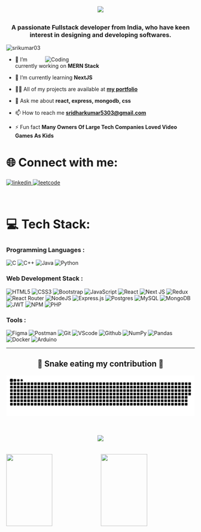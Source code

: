 <h1 align="center">

  <a href="https://git.io/typing-svg">
    <img src="https://readme-typing-svg.herokuapp.com/?lines=Hey+There!+👋;+Myself+Sridhar!;Loved+your+visit+❤️;+&center=true&size=30">
  </a>
</h1>
<h3 align="center">A passionate Fullstack developer from India, who have keen interest in designing and developing softwares.</h3>

<p align="left"><img src="https://komarev.com/ghpvc/?username=srikumar03&label=Profile%20views&color=0e75b6&style=flat" alt="srikumar03" /> </p>

<img align="right" alt="Coding" width="400" src="https://coindsyz.com/wp-content/uploads/2022/03/1584023795.gif">

- 🔭 I’m currently working on **MERN Stack**

- 🌱 I’m currently learning **NextJS**

- 👨‍💻 All of my projects are available at [**my portfolio**](https://sridharkumar.netlify.app/)

- 💬 Ask me about **react, express, mongodb, css**

- 📫 How to reach me **sridharkumar5303@gmail.com**

<!-- - 📄 Know about my experiences in [**my resume**](https://drive.google.com/file/d/1i-DIrupB40H1c5OSUin9soU20CKU4ZT5/view?usp=sharing) -->

- ⚡ Fun fact **Many Owners Of Large Tech Companies Loved Video Games As Kids**

<h2 style="font-size:31px;
  font-weight: bold;">
🌐 Connect with me:
</h2>
<p align="left">  
<a href="https://www.linkedin.com/in/srikumar03/" target="_blank">
<img src="https://img.shields.io/badge/linkedin-%231E77B5.svg?&style=for-the-badge&logo=linkedin&logoColor=white" alt=linkedin style="margin-bottom: 5px;" />
</a>
<a href="https://leetcode.com/srikumar03/" target="blank">
<img src="https://img.shields.io/badge/LeetCode-000000?style=for-the-badge&logo=LeetCode&logoColor=#d16c06" alt=leetcode style="margin-bottom: 5px;" />
</a>
</p>

<br>
<h2 style="font-size:32px;
  font-weight: bold;">
💻 Tech Stack:
</h2>

<h3 align="left">Programming Languages :</h3>

![C](https://img.shields.io/badge/c-%23E34F26.svg?style=for-the-badge&logo=c&logoColor=white)
![C++](https://img.shields.io/badge/c++-%2300599C.svg?style=for-the-badge&logo=c%2B%2B&logoColor=white)
![Java](https://img.shields.io/badge/java-%23ED8B00.svg?style=for-the-badge&logo=openjdk&logoColor=white)
![Python](https://img.shields.io/badge/python-grey?style=for-the-badge&logo=python&logoColor=ffdd54)

<h3 align="left">Web Development Stack :</h3>

![HTML5](https://img.shields.io/badge/html5-%23E34F26.svg?style=for-the-badge&logo=html5&logoColor=white)
![CSS3](https://img.shields.io/badge/css3-%231572B6.svg?style=for-the-badge&logo=css3&logoColor=white)
![Bootstrap](https://img.shields.io/badge/bootstrap-%23563D7C.svg?style=for-the-badge&logo=bootstrap&logoColor=white)
![JavaScript](https://img.shields.io/badge/javascript-%23323330.svg?style=for-the-badge&logo=javascript&logoColor=%23F7DF1E)
![React](https://img.shields.io/badge/react-%2320232a.svg?style=for-the-badge&logo=react&logoColor=%2361DAFB)
![Next JS](https://img.shields.io/badge/Next-black?style=for-the-badge&logo=next.js&logoColor=white)
![Redux](https://img.shields.io/badge/redux-%23593d88.svg?style=for-the-badge&logo=redux&logoColor=white)
![React Router](https://img.shields.io/badge/React_Router-CA4245?style=for-the-badge&logo=react-router&logoColor=white)
![NodeJS](https://img.shields.io/badge/node.js-6DA55F?style=for-the-badge&logo=node.js&logoColor=white)
![Express.js](https://img.shields.io/badge/express.js-%23404d59.svg?style=for-the-badge&logo=express&logoColor=%2361DAFB)
![Postgres](https://img.shields.io/badge/postgres-%23316192.svg?style=for-the-badge&logo=postgresql&logoColor=white)
![MySQL](https://img.shields.io/badge/mysql-%2300f.svg?style=for-the-badge&logo=mysql&logoColor=white)
![MongoDB](https://img.shields.io/badge/MongoDB-%234ea94b.svg?style=for-the-badge&logo=mongodb&logoColor=white)
![JWT](https://img.shields.io/badge/JWT-black?style=for-the-badge&logo=JSON%20web%20tokens)
![NPM](https://img.shields.io/badge/NPM-%23000000.svg?style=for-the-badge&logo=npm&logoColor=white)
![PHP](https://img.shields.io/badge/php-%23777BB4.svg?style=for-the-badge&logo=php&logoColor=white)

<!-- <h3 align="left">Cloud and deployment :</h3>

![AWS](https://img.shields.io/badge/AWS-%23FF9900.svg?style=for-the-badge&logo=amazon-aws&logoColor=white)
![Firebase](https://img.shields.io/badge/firebase-%23039BE5.svg?style=for-the-badge&logo=firebase)
![Netlify](https://img.shields.io/badge/netlify-%23000000.svg?style=for-the-badge&logo=netlify&logoColor=#00C7B7)
![Heroku](https://img.shields.io/badge/heroku-%23430098.svg?style=for-the-badge&logo=heroku&logoColor=white) -->



<h3 align="left">Tools :</h3>

![Figma](https://img.shields.io/badge/figma-%23F24E1E.svg?style=for-the-badge&logo=figma&logoColor=white)
![Postman](https://img.shields.io/badge/Postman-FF6C37?style=for-the-badge&logo=postman&logoColor=white)
![Git](https://img.shields.io/badge/git-f34f29?style=for-the-badge&logo=git&logoColor=white)
![VScode](https://img.shields.io/badge/vscode-0078d7?style=for-the-badge&logo=visualstudio&logoColor=white)
![Github](https://img.shields.io/badge/github-%23000000.svg?style=for-the-badge&logo=github&logoColor=white)
![NumPy](https://img.shields.io/badge/numpy-%23013243.svg?style=for-the-badge&logo=numpy&logoColor=white)
![Pandas](https://img.shields.io/badge/pandas-%23150458.svg?style=for-the-badge&logo=pandas&logoColor=white)
![Docker](https://img.shields.io/badge/docker-%230db7ed.svg?style=for-the-badge&logo=docker&logoColor=white)
![Arduino](https://img.shields.io/badge/arduino-4fccf3?style=for-the-badge&logo=arduino&logoColor=white)

<hr/>


<!-- snake graph -->
<div align="center">
  <h2>🐍 Snake eating my contribution 🐍 <br/></h2>
   
  <picture>
    <source media="(prefers-color-scheme: dark)" srcset="https://github.com/srikumar03/srikumar03/blob/output/github-contribution-grid-snake-dark.svg" />
    <source media="(prefers-color-scheme: light), (prefers-color-scheme: no-preference)" srcset="https://github.com/srikumar03/srikumar03/blob/output/github-contribution-grid-snake.svg" />
    <img src="https://github.com/srikumar03/srikumar03/blob/output/github-contribution-grid-snake.svg" alt="github-snake" />
  </picture>
  <br />
  <br />
  <br />
</div>

<p align="center">
  <a href="https://github.com/srikumar03">
    <img src="https://github-profile-summary-cards.vercel.app/api/cards/profile-details?username=srikumar03&theme=radical" />
  </a>
</p>

<br>

<a> 
    <a href="https://github.com/srikumar03"><img src="https://denvercoder1-github-readme-stats.vercel.app/api?username=srikumar03&show_icons=true&count_private=true&theme=react&border_color=7F3FBF&bg_color=0D1117&title_color=F85D7F&icon_color=F8D866" height="192px" width="49.5%"/></a>
  <a href="https://github.com/srikumar03"><img src="https://denvercoder1-github-readme-stats.vercel.app/api/top-langs/?username=srikumar03&langs_count=8&layout=compact&theme=react&border_color=7F3FBF&bg_color=0D1117&title_color=F85D7F&icon_color=F8D866" height="192px" width="49.5%"/></a>
  <br/>
</a>

<br>




